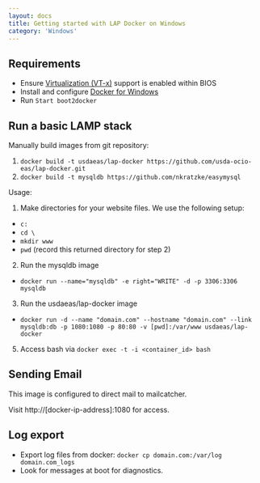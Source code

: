 ```yaml
---
layout: docs
title: Getting started with LAP Docker on Windows
category: 'Windows'
---
```



Requirements
----------
- Ensure [Virtualization (VT-x)](http://en.wikipedia.org/wiki/X86_virtualization) support is enabled within BIOS
- Install and configure [Docker for Windows](https://docs.docker.com/installation/windows/#installation)
- Run `Start boot2docker`

Run a basic LAMP stack
----------

Manually build images from git repository:

1. `docker build -t usdaeas/lap-docker https://github.com/usda-ocio-eas/lap-docker.git`
2. `docker build -t mysqldb https://github.com/nkratzke/easymysql`

Usage:

1. Make directories for your website files. We use the following setup:
 - `c:`
 - `cd \`
 - `mkdir www`
 - `pwd` (record this returned directory for step 2)
2. Run the mysqldb image
 - `docker run --name="mysqldb" -e right="WRITE" -d -p 3306:3306 mysqldb`
3. Run the usdaeas/lap-docker image
 - `docker run -d --name "domain.com" --hostname "domain.com" --link mysqldb:db -p 1080:1080 -p 80:80 -v [pwd]:/var/www usdaeas/lap-docker`
5. Access bash via `docker exec -t -i <container_id> bash`

Sending Email
-------------

This image is configured to direct mail to mailcatcher. 

Visit http://[docker-ip-address]:1080 for access.


Log export
---------------

- Export log files from docker: `docker cp domain.com:/var/log domain.com_logs`
- Look for messages at boot for diagnostics.